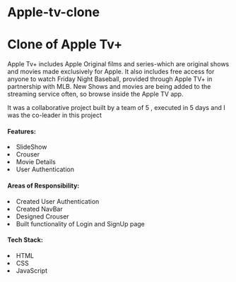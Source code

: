 # Apple-tv-clone
<h1>
Clone of Apple Tv+
</h1>

<p>
Apple Tv+ includes Apple Original films and series-which are original shows and movies made exclusively for Apple. 
It also includes free access for anyone to watch Friday Night Baseball, provided through Apple TV+ in partnership with MLB. 
New Shows and movies are being added to the streaming service often, so browse inside the Apple TV app.

It was a collaborative project built by a team of 5 , executed in 5 days and I was the co-leader in this project

<h4>Features:</h4>
<li>SlideShow</li>
<li>Crouser </li>
<li>Movie Details</li>
<li>User Authentication</li>

<h4>Areas of Responsibility:</h4>
<li>Created User Authentication</li>
<li>Created NavBar</li>
<li>Designed Crouser</li>
<li>Built functionality of Login and SignUp page</li>

<h4>Tech Stack:</h4>
<li>HTML</li>
<li>CSS</li>
<li>JavaScript</li>
 
